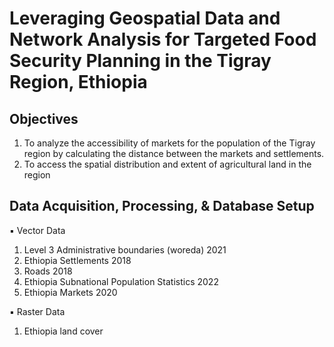 # Leveraging Geospatial Data and Network Analysis for Targeted Food Security Planning in the Tigray Region, Ethiopia
## Objectives
1.	To analyze the accessibility of markets for the population of the Tigray region by calculating the distance between the markets and settlements.
2.	To access the spatial distribution and extent of agricultural land in the region

## Data Acquisition, Processing, & Database Setup
▪	Vector Data
1.	Level 3 Administrative boundaries (woreda) 2021
2.	Ethiopia Settlements 2018
3.	Roads 2018
4.	Ethiopia Subnational Population Statistics 2022
5.	Ethiopia Markets 2020

▪	Raster Data
1.	Ethiopia land cover
